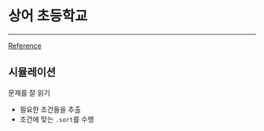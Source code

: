 # 상어 초등학교
---

[Reference](https://www.acmicpc.net/problem/21608)

## 시뮬레이션
문제를 잘 읽기
- 필요한 조건들을 추출
- 조건에 맞는 `.sort`를 수행